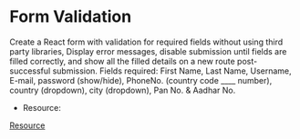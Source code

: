 # Form Validation

Create a React form with validation for required fields without using third party libraries, Display error messages, disable submission until fields are filled correctly, and show all the filled details on a new route post-successful submission. Fields required: First Name, Last Name, Username, E-mail, password (show/hide), PhoneNo. (country code ____ number), country (dropdown), city (dropdown), Pan No. & Aadhar No.

- Resource:

[Resource](https://youtu.be/EWfHJI3M0Fs?si=DHrfYCiryE5wQswA)
